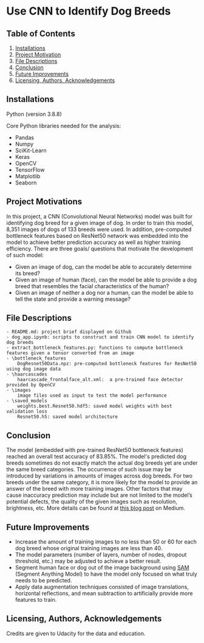 # Use CNN to Identify Dog Breeds


## Table of Contents

1. [Installations](#installation)
2. [Project Motivation](#motivation)
3. [File Descriptions](#description)
4. [Conclusion](#conclusion)
5. [Future Improvements](#improvement)
6. [Licensing, Authors, Acknowledgements](#licensingetc)


## Installations <a name="installation"></a>
Python (version 3.8.8)

Core Python libraries needed for the analysis:

- Pandas
- Numpy
- SciKit-Learn
- Keras
- OpenCV
- TensorFlow
- Matplotlib
- Seaborn


## Project Motivations <a name="motivation"></a>
In this project, a CNN (Convolutional Neural Networks) model was built for identifying dog breed for a given image of dog. 
In order to train this model, 8,351 images of dogs of 133 breeds were used. 
In addition, pre-computed bottleneck features based on ResNet50 network was embedded into the model to achieve better prediction accuracy as well as higher training efficiency. 
There are three goals/ questions that motivate the development of such model:
- Given an image of dog, can the model be able to accurately determine its breed?
- Given an image of human (face), can the model be able to provide a dog breed that resembles the facial characteristics of the human?
- Given an image of neither a dog nor a human, can the model be able to tell the state and provide a warning message?


## File Descriptions <a name="description"></a>
	- README.md: project brief displayed on Github
	- dog_app.ipynb: scripts to construct and train CNN model to identify dog breeds
	- extract_bottleneck_features.py: functions to compute bottleneck features given a tensor converted from an image
	- \bottleneck_features
		DogResnet50Data.npz: pre-computed bottleneck features for ResNet50 using dog image data
	- \haarcascades
		haarcascade_frontalface_alt.xml:  a pre-trained face detector provided by OpenCV
	- \images
		image files used as input to test the model performance
	- \saved_models
		weights.best.Resnet50.hdf5: saved model weights with best validation loss
		Resnet50.h5: saved model architecture


## Conclusion <a name="conclusion"></a>
The model (embedded with pre-trained ResNet50 bottleneck features) reached an overall test accuracy of 83.85%.
The model's predicted dog breeds sometimes do not exactly match the actual dog breeds yet are under the same breed categories. 
The occurrence of such issue may be introduced by variations in amounts of images across dog breeds. For two breeds under the same category, it is more likely for the model to provide an answer of the breed with more training images. 
Other factors that may cause inaccuracy prediction may include but are not limited to the model’s potential defects, the quality of the given images such as resolution, brightness, etc.
More details can be found at [this blog post](https://medium.com/@btiangis91/use-cnn-to-identify-dog-breeds-v2-a11acfd79038) on Medium.


## Future Improvements <a name="improvement"></a>
- Increase the amount of training images to no less than 50 or 60 for each dog breed whose original training images are less than 40.
- The model parameters (number of layers, number of nodes, dropout threshold, etc.) may be adjusted to achieve a better result.
- Segment human face or dog out of the image background using [SAM](https://segment-anything.com/) (Segment Anything Model) to have the model only focused on what truly needs to be predicted.
- Apply data augmentation techniques consisted of image translations, horizontal reflections, and mean subtraction to artificially provide more features to train.


## Licensing, Authors, Acknowledgements <a name="licensingetc"></a>
Credits are given to Udacity for the data and education.
